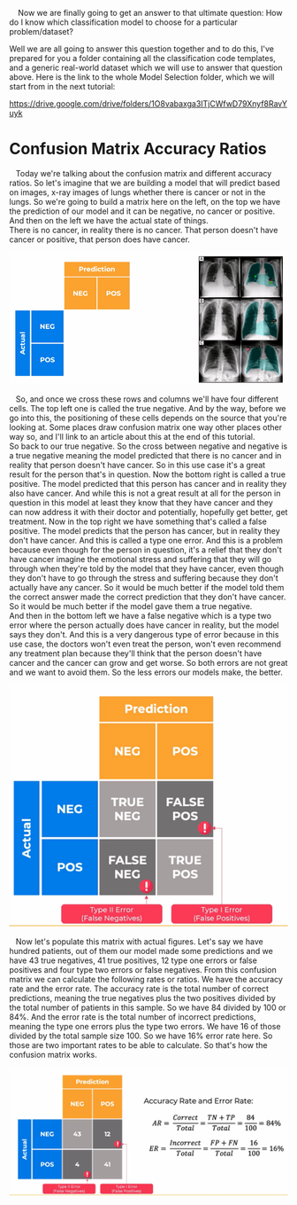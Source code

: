 &nbsp;&nbsp;&nbsp; Now we are finally going to get an answer to that ultimate question: How do I know which classification model to choose for a particular problem/dataset?

Well we are all going to answer this question together and to do this, I've prepared for you a folder containing all the classification code templates, and a generic real-world dataset which we will use to answer that question above. Here is the link to the whole Model Selection folder, which we will start from in the next tutorial:

https://drive.google.com/drive/folders/1O8vabaxga3ITjCWfwD79Xnyf8RavYuyk



# Confusion Matrix Accuracy Ratios

&nbsp;&nbsp;&nbsp;Today we're talking about the confusion matrix and different accuracy ratios. So let's imagine that we are building a model that will predict based on images, x-ray images of lungs whether there is cancer or not in the lungs. So we're going to build a matrix here on the left, on the top we have the prediction of our model and it can be negative, no cancer or positive. And then on the left we have the actual state of things.  
There is no cancer, in reality there is no cancer. That person doesn't have cancer or positive, that person does have cancer. 

![](../Assets/photos/Classification%20Model%20Selection%20in%20Python_1.PNG)

&nbsp;&nbsp;&nbsp;So, and once we cross these rows and columns we'll have four different cells. The top left one is called the true negative. And by the way, before we go into this, the positioning of these cells depends on the source that you're looking at. Some places draw confusion matrix one way other places other way so, and I'll link to an article about this at the end of this tutorial.  
So back to our true negative. So the cross between negative and negative is a true negative meaning the model predicted that there is no cancer and in reality that person doesn't have cancer. So in this use case it's a great result for the person that's in question. Now the bottom right is called a true positive. The model predicted that this person has cancer and in reality they also have cancer. And while this is not a great result at all for the person in question in this model at least they know that they have cancer and they can now address it with their doctor and potentially, hopefully get better, get treatment. Now in the top right we have something that's called a false positive. The model predicts that the person has cancer, but in reality they don't have cancer. And this is called a type one error. And this is a problem because even though for the person in question, it's a relief that they don't have cancer imagine the emotional stress and suffering that they will go through when they're told by the model that they have cancer, even though they don't have to go through the stress and suffering because they don't actually have any cancer. So it would be much better if the model told them the correct answer made the correct prediction that they don't have cancer. So it would be much better if the model gave them a true negative.  
And then in the bottom left we have a false negative which is a type two error where the person actually does have cancer in reality, but the model says they don't. And this is a very dangerous type of error because in this use case, the doctors won't even treat the person, won't even recommend any treatment plan because they'll think that the person doesn't have cancer and the cancer can grow and get worse. So both errors are not great and we want to avoid them. So the less errors our models make, the better.

![](../Assets/photos/Classification%20Model%20Selection%20in%20Python_2.PNG)

&nbsp;&nbsp;&nbsp;Now let's populate this matrix with actual figures. Let's say we have hundred patients, out of them our model made some predictions and we have 43 true negatives, 41 true positives, 12 type one errors or false positives and four type two errors or false negatives. From this confusion matrix we can calculate the following rates or ratios. We have the accuracy rate and the error rate. The accuracy rate is the total number of correct predictions, meaning the true negatives plus the two positives divided by the total number of patients in this sample. So we have 84 divided by 100 or 84%. And the error rate is the total number of incorrect predictions, meaning the type one errors plus the type two errors. We have 16 of those divided by the total sample size 100. So we have 16% error rate here. So those are two important rates to be able to calculate. So that's how the confusion matrix works.

![](../Assets/photos/Classification%20Model%20Selection%20in%20Python_3.PNG)





















































































